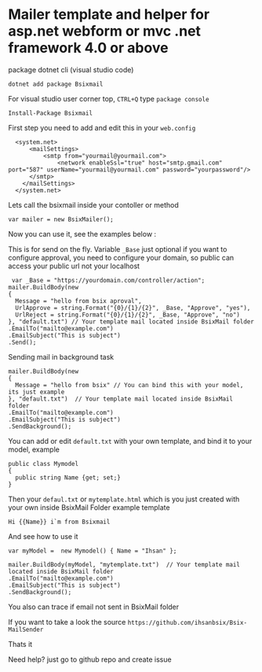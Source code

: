 # Mailer template and helper for asp.net webform or mvc .net framework 4.0 or above


package dotnet cli (visual studio code)
```
dotnet add package Bsixmail
```

For visual studio user corner top, `CTRL+Q` type `package console` 
```
Install-Package Bsixmail
```


First step you need to add and edit this in your `web.config` 

```
  <system.net>
      <mailSettings>
          <smtp from="yourmail@yourmail.com">
              <network enableSsl="true" host="smtp.gmail.com" port="587" userName="yourmail@yourmail.com" password="yourpassword"/>
      </smtp>
    </mailSettings>
  </system.net>
```

Lets call the bsixmail inside your contoller or method
```
var mailer = new BsixMailer();
```
Now you can use it, see the examples below :

This is for send on the fly.
Variable `_Base` just optional if you want to configure approval, you need to configure your domain, so public can access your public url not your localhost
```
 var _Base = "https://yourdomain.com/controller/action";         
mailer.BuildBody(new
{
  Message = "hello from bsix aproval",
  UrlApprove = string.Format("{0}/{1}/{2}", _Base, "Approve", "yes"),
  UrlReject = string.Format("{0}/{1}/{2}", _Base, "Approve", "no") 
}, "default.txt") // Your template mail located inside BsixMail folder
.EmailTo("mailto@example.com")
.EmailSubject("This is subject")
.Send();
```

Sending mail in background task
```
mailer.BuildBody(new
{
  Message = "hello from bsix" // You can bind this with your model, its just example
}, "default.txt")  // Your template mail located inside BsixMail folder
.EmailTo("mailto@example.com")
.EmailSubject("This is subject")
.SendBackground();
```
You can add or edit `default.txt` with your own template, and bind it to your model, example

```
public class Mymodel 
{
  public string Name {get; set;}
}
```
Then your `defaul.txt` or `mytemplate.html` which is you just created with your own inside BsixMail Folder example template
```
Hi {{Name}} i`m from Bsixmail
```
And see how to use it
```
var myModel =  new Mymodel() { Name = "Ihsan" };

mailer.BuildBody(myModel, "mytemplate.txt")  // Your template mail located inside BsixMail folder
.EmailTo("mailto@example.com")
.EmailSubject("This is subject")
.SendBackground();
```

You also can trace if email not sent in BsixMail folder

If you want to take a look the source `https://github.com/ihsanbsix/Bsix-MailSender`

Thats it

Need help? just go to github repo and create issue 

